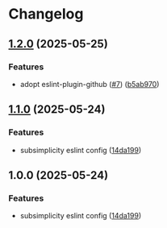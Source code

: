 # Changelog

## [1.2.0](https://github.com/subsimplicity/eslint-config-subsimplicity/compare/v1.1.0...v1.2.0) (2025-05-25)


### Features

* adopt eslint-plugin-github ([#7](https://github.com/subsimplicity/eslint-config-subsimplicity/issues/7)) ([b5ab970](https://github.com/subsimplicity/eslint-config-subsimplicity/commit/b5ab97060f7be6f8b1f65c6906eda6bd173458c1))

## [1.1.0](https://github.com/subsimplicity/eslint-config-subsimplicity/compare/v1.0.0...v1.1.0) (2025-05-24)


### Features

* subsimplicity eslint config ([14da199](https://github.com/subsimplicity/eslint-config-subsimplicity/commit/14da1998650456251d4bdddea94b39670ef1be01))

## 1.0.0 (2025-05-24)


### Features

* subsimplicity eslint config ([14da199](https://github.com/subsimplicity/eslint-config-subsimplicity/commit/14da1998650456251d4bdddea94b39670ef1be01))
